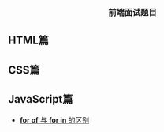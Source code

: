 <h3 align='center'>前端面试题目</h3>

## HTML篇

## CSS篇

## JavaScript篇
  - [__for of__ 与 __for in__ 的区别](/JavaScript/for-of-in.md)